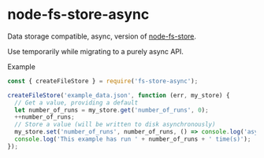 node-fs-store-async
===================

Data storage compatible, async, version of [node-fs-store](https://github.com/Jimbly/node-fs-store).

Use temporarily while migrating to a purely async API.

Example
```javascript
const { createFileStore } = require('fs-store-async');

createFileStore('example_data.json', function (err, my_store) {
  // Get a value, providing a default
  let number_of_runs = my_store.get('number_of_runs', 0);
  ++number_of_runs;
  // Store a value (will be written to disk asynchronously)
  my_store.set('number_of_runs', number_of_runs, () => console.log('async write finished'));
  console.log('This example has run ' + number_of_runs + ' time(s)');
});
```